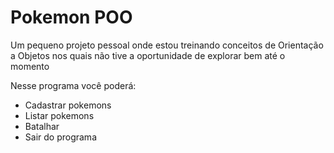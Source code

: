 # Pokemon POO

Um pequeno projeto pessoal onde estou treinando conceitos de Orientação a Objetos nos quais não tive a oportunidade de explorar bem até o momento

Nesse programa você poderá:
  - Cadastrar pokemons
  - Listar pokemons
  - Batalhar
  - Sair do programa
